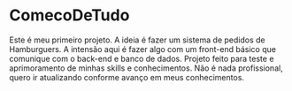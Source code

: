 # ComecoDeTudo

Este é meu primeiro projeto. A ideia é fazer um sistema de pedidos de Hamburguers. A intensão aqui é fazer algo com um front-end básico que comunique com o back-end e banco de dados. Projeto feito para teste e aprimoramento de minhas skills e conhecimentos. Não é nada profissional, quero ir atualizando conforme avanço em meus conhecimentos.
